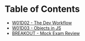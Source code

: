 # Table of Contents

* [W01D02 - The Dev Workflow](/w01d02)
* [W01D03 - Objects in JS](/w01d03)
* [BREAKOUT - Mock Exam Review](/breakout-mock-exam-review)
